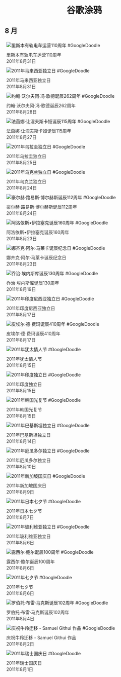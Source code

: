 
<h1 align="center"> 谷歌涂鸦 </h1>




## 8 月

<div class="image">


<img src="https:https://lh3.googleusercontent.com/t8jgJmNbBfdSNqQtySsR_YpnoZISgsKKFLZGuAvzswm-gJXMob_Jfrq7ZElAuT3paBWXmASl1pILxh75pgKgwQtDWZ7T9EOVvmyeM8Cq=s660" alt="里斯本有轨电车运营110周年 #GoogleDoodle" style="margin: 5px"/>
<div class="info" style="font-size: 14px; color:#333333; margin:5px"><div class="title">里斯本有轨电车运营110周年</div><div class="date">2011年8月31日</div></div>

<img src="https:https://lh3.googleusercontent.com/VQiP8ORBCXjnqX5mWMGipzd2FOJO-VY0htcxsQrFXuuPfbpl3zj5q1qI7Qxi9NKPn9SKA5l2ZPdILdvk_k22-kV_fouAzrfKsDpOkt5z=s660" alt="2011年马来西亚独立日 #GoogleDoodle" style="margin: 5px"/>
<div class="info" style="font-size: 14px; color:#333333; margin:5px"><div class="title">2011年马来西亚独立日</div><div class="date">2011年8月31日</div></div>

<img src="https:https://lh3.googleusercontent.com/em0N1RKgbxwioLNrYaO3Fedlr8GSc-HNtdY1XaUrk7k4SEGl1an4XkhLUGzfpj2TPP7YXM-NJDFQVUVTNFM1xHB7hbZm5XwUyg7o3PiY=s660" alt="约翰·沃尔夫冈·冯·歌德诞辰262周年 #GoogleDoodle" style="margin: 5px"/>
<div class="info" style="font-size: 14px; color:#333333; margin:5px"><div class="title">约翰·沃尔夫冈·冯·歌德诞辰262周年</div><div class="date">2011年8月28日</div></div>

<img src="https:https://lh3.googleusercontent.com/MYoA3uVZmtVC_kiXZDEBf0qlEZzVb4Cr3h2QckhYMgk-4x0KaZD4fs-YlCFPxTL_isgJh6-ow9JzqK8gpFW21aEPpTdXn24-KEh-sajg=s660" alt="法茵娜·让涅夫斯卡娅诞辰115周年 #GoogleDoodle" style="margin: 5px"/>
<div class="info" style="font-size: 14px; color:#333333; margin:5px"><div class="title">法茵娜·让涅夫斯卡娅诞辰115周年</div><div class="date">2011年8月27日</div></div>

<img src="https:https://lh3.googleusercontent.com/cHttl_PUzmZVfdHOnBTGwEMvtf-uGrB3bJ2UWpNURWgiMXrD2mWdrnwo6XtemzsjiyqNnoBPSK6pSeZWdmvMYDYxacuaSNBsRayKnnE=s660" alt="2011年乌拉圭独立日 #GoogleDoodle" style="margin: 5px"/>
<div class="info" style="font-size: 14px; color:#333333; margin:5px"><div class="title">2011年乌拉圭独立日</div><div class="date">2011年8月25日</div></div>

<img src="https:https://lh3.googleusercontent.com/By0zhSGEWHv3fn_9kIFtqsXt8fTrKuZzwOJEsGZdNCGQGJ7wIuwtnLzS-XVQoLRGFUPcBQao9uxIycT2Mm0lFoWsSF8CIySHsY_BDvu3qA=s660" alt="2011年乌克兰独立日 #GoogleDoodle" style="margin: 5px"/>
<div class="info" style="font-size: 14px; color:#333333; margin:5px"><div class="title">2011年乌克兰独立日</div><div class="date">2011年8月24日</div></div>

<img src="https:https://lh3.googleusercontent.com/rlGfjPQKSuk_TDElmUhg1-HLcTdMXTIO9FgN5xJ8Rk_QD8Nx11pIZmPo9tO2O-Ts47TbfMVDJUi7msz65VwH6RROnq10inQvHLn8uMTQ=s660" alt="豪尔赫·路易斯·博尔赫斯诞辰112周年 #GoogleDoodle" style="margin: 5px"/>
<div class="info" style="font-size: 14px; color:#333333; margin:5px"><div class="title">豪尔赫·路易斯·博尔赫斯诞辰112周年</div><div class="date">2011年8月24日</div></div>

<img src="https:https://lh3.googleusercontent.com/NkzpZOTmyRkt7TYLSt3rQkPYh3aBHyID1mgaLDsEAk1b98_FN3N-IZvDk2TSEUV4wKYWDSvDNzxFuiGD4-fiLJs6IwPYugGkJXFvCR4O=s660" alt="阿洛依斯•伊拉塞克诞辰160周年 #GoogleDoodle" style="margin: 5px"/>
<div class="info" style="font-size: 14px; color:#333333; margin:5px"><div class="title">阿洛依斯•伊拉塞克诞辰160周年</div><div class="date">2011年8月23日</div></div>

<img src="https:https://lh3.googleusercontent.com/jKwOP5ET4XcpqMC1oLedZN_wJgPyqTaBsuG9al7bOeHZADTIREGElfXiQEJpQgSQwaGxog54ZjW5s0dw43HXk5U5YcWGach-MXCNvA8=s660" alt="娜齐克·阿尔·马莱卡诞辰纪念日 #GoogleDoodle" style="margin: 5px"/>
<div class="info" style="font-size: 14px; color:#333333; margin:5px"><div class="title">娜齐克·阿尔·马莱卡诞辰纪念日</div><div class="date">2011年8月23日</div></div>

<img src="https:https://lh3.googleusercontent.com/9RSRx9yeYFK8elY85yu4tzkD9faCMTN36Fp8z1nZhzaXN0hnZFKtfQ4i7HUDBVQXPYXpzpTnO5rj9eCJEd-8h3_lRNiynUuv7fcMbe4=s660" alt="乔治·埃内斯库诞辰130周年 #GoogleDoodle" style="margin: 5px"/>
<div class="info" style="font-size: 14px; color:#333333; margin:5px"><div class="title">乔治·埃内斯库诞辰130周年</div><div class="date">2011年8月19日</div></div>

<img src="https://www.google.com/logos/2011/indonesia_day-2011-hp.jpg" alt="2011年印度尼西亚独立日 #GoogleDoodle" style="margin: 5px"/>
<div class="info" style="font-size: 14px; color:#333333; margin:5px"><div class="title">2011年印度尼西亚独立日</div><div class="date">2011年8月17日</div></div>

<img src="https:https://lh3.googleusercontent.com/RnAWNogTA--a-n2_a18PHdfA83dnIdFaARIr-fQRju0dJ_n7siP26EHbiISuV4PeEY9EfxNJgVPQ8-484y-3J0odcDFUmC_WwWI-t9dr=s660" alt="皮埃尔·德·费玛诞辰410周年 #GoogleDoodle" style="margin: 5px"/>
<div class="info" style="font-size: 14px; color:#333333; margin:5px"><div class="title">皮埃尔·德·费玛诞辰410周年</div><div class="date">2011年8月17日</div></div>

<img src="https:https://lh3.googleusercontent.com/QU83AtDYchcnZnqq8UWqGlhrpxdphAufuRuGYolkG9zJ8kzD0tk1bkhDgS5yzMomAEXJmGbI9PbmSuZ8-h0hAsZDZTscwk0MrwDspP3Y=s660" alt="2011年犹太情人节 #GoogleDoodle" style="margin: 5px"/>
<div class="info" style="font-size: 14px; color:#333333; margin:5px"><div class="title">2011年犹太情人节</div><div class="date">2011年8月15日</div></div>

<img src="https:https://lh3.googleusercontent.com/24075b312uvcskO7MO-MZoK8PqgjNCXWYeCLOB_gCKZLlfuFSUKbNw5xYMH2H_pCY_yAgfWULXny19EO_8LRcasXOCGcMzhmzYD0OTo=s660" alt="2011年印度独立日 #GoogleDoodle" style="margin: 5px"/>
<div class="info" style="font-size: 14px; color:#333333; margin:5px"><div class="title">2011年印度独立日</div><div class="date">2011年8月15日</div></div>

<img src="https:https://lh3.googleusercontent.com/pZ1QuZu1UNcf6xpQH89kSh0vcNVpmPeJE4nTeN3RhLIDpg9AXKL1xUBicoYhvI7DnEFoHAFUl_urosQoAuQ_R3uBjfpEht3MixWaUqIBEw=s660" alt="2011年韩国光复节 #GoogleDoodle" style="margin: 5px"/>
<div class="info" style="font-size: 14px; color:#333333; margin:5px"><div class="title">2011年韩国光复节</div><div class="date">2011年8月15日</div></div>

<img src="https:https://lh3.googleusercontent.com/X7BCLR9lGbFpbwQkUYNSRGbLzA6aJ9EB8cJhto-orf6gI9QEm37frUt3S6pQ6Dpgz7gQs1MkTtyw6KdMTfVHZYLtVO5tOtziVm1TTg8=s660" alt="2011年巴基斯坦独立日 #GoogleDoodle" style="margin: 5px"/>
<div class="info" style="font-size: 14px; color:#333333; margin:5px"><div class="title">2011年巴基斯坦独立日</div><div class="date">2011年8月14日</div></div>

<img src="https:https://lh3.googleusercontent.com/CPaLn0fUrBiWa7NL6S3yfGtH0bTG5mtYIrlUplRo1SX1BJbdQANOGGotzt2kl43qnEHJj_ogXpv9grisjHTb1ZQW48rxP_lZmbayo7w6=s660" alt="2011年厄瓜多尔独立日 #GoogleDoodle" style="margin: 5px"/>
<div class="info" style="font-size: 14px; color:#333333; margin:5px"><div class="title">2011年厄瓜多尔独立日</div><div class="date">2011年8月10日</div></div>

<img src="https:https://lh3.googleusercontent.com/El7r0AkbryGHZaoGtQa32VfnJoNQoCd3eL4ruKi-ZVuWoWsjRZg4RTX8Jkugpzvk2ujj1CcNO4QH5aK0Poqw0s41YBaaY56Pb-jn2qQw=s660" alt="2011年新加坡国庆日 #GoogleDoodle" style="margin: 5px"/>
<div class="info" style="font-size: 14px; color:#333333; margin:5px"><div class="title">2011年新加坡国庆日</div><div class="date">2011年8月9日</div></div>

<img src="https:https://lh3.googleusercontent.com/6AFeEgIS4ZNLVmqXDpDsjPt4IUM_xCKmdpiEvReCOap2nNzEl8islm7syFz1REI5btAtJgr_rSaARO8Kgz30np1P0DAr0aih7bkCTBd9dA=s660" alt="2011年日本七夕节 #GoogleDoodle" style="margin: 5px"/>
<div class="info" style="font-size: 14px; color:#333333; margin:5px"><div class="title">2011年日本七夕节</div><div class="date">2011年8月7日</div></div>

<img src="https:https://lh3.googleusercontent.com/K2vGN2M2tZ09wdkEt1ncOWVr91wZ4np4-tXSbATbr7kfXskSYqla6j-Xsw5SDo-M4pceGlWr6sKPgT6WgyaMJ1nHIpKjtC2eQ4hl5mSjGA=s660" alt="2011年玻利维亚独立日 #GoogleDoodle" style="margin: 5px"/>
<div class="info" style="font-size: 14px; color:#333333; margin:5px"><div class="title">2011年玻利维亚独立日</div><div class="date">2011年8月6日</div></div>

<img src="https://www.google.com/logos/2011/lucilleball11-hp.jpg" alt="露西尔·鲍尔诞辰100周年 #GoogleDoodle" style="margin: 5px"/>
<div class="info" style="font-size: 14px; color:#333333; margin:5px"><div class="title">露西尔·鲍尔诞辰100周年</div><div class="date">2011年8月6日</div></div>

<img src="https:https://lh3.googleusercontent.com/aWJJdfx0xpnHbD56JosO-PIOG1BEfgFUnoNABGYQy0uGCtTgCWM4g2EntlslgzHbXsCVZJVgIaQm93ndqxCUkE0TkuAgjEy-CGTfzjhp=s660" alt="2011年七夕节 #GoogleDoodle" style="margin: 5px"/>
<div class="info" style="font-size: 14px; color:#333333; margin:5px"><div class="title">2011年七夕节</div><div class="date">2011年8月6日</div></div>

<img src="https:https://lh3.googleusercontent.com/F5Baibjq75YYkJHSX4LWNlCzY6wXiffMQpXo0rLd41B8V4l9eWi82Mkr29mOHiK_wh0IAaqohVNy76r0HXnn_tv_ZhhGtOicQ945_P77=s660" alt="罗伯托·布雷·马克斯诞辰102周年 #GoogleDoodle" style="margin: 5px"/>
<div class="info" style="font-size: 14px; color:#333333; margin:5px"><div class="title">罗伯托·布雷·马克斯诞辰102周年</div><div class="date">2011年8月4日</div></div>

<img src="https:https://lh3.googleusercontent.com/kix37jYiE_bBfQrUh-Iu4_eeJ4sOi7kpfP344NntIgdO6B0t7xmIWv0CRJz9xtvLjip7EIx-Sf2iYNOUWMvtttPjSl7EiuKAElICBfo=s660" alt="庆祝牛羚迁移 - Samuel Githui 作品 #GoogleDoodle" style="margin: 5px"/>
<div class="info" style="font-size: 14px; color:#333333; margin:5px"><div class="title">庆祝牛羚迁移 - Samuel Githui 作品</div><div class="date">2011年8月2日</div></div>

<img src="https:https://lh3.googleusercontent.com/ku5m9PBtkNvX8IKti62GFe-FKQEaQTgbHKdbdDh_7djdKepF1dPJ2ECgBXQ5v-Nfk8FymFLPGknzGKGZxKL2sU8Dt44rPzRuSKD02llZ=s660" alt="2011年瑞士国庆日 #GoogleDoodle" style="margin: 5px"/>
<div class="info" style="font-size: 14px; color:#333333; margin:5px"><div class="title">2011年瑞士国庆日</div><div class="date">2011年8月1日</div></div>

</div>









